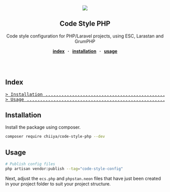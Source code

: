 <br />
<div align="center">
  <p align="center">
    <a href="https://php.net/" target="_blank"><img src="https://img.shields.io/badge/php-%3E%3D%208.1-8892BF.svg"></a>
  </p>

  <strong>
    <h2 align="center">Code Style PHP</h2>
  </strong>

  <p align="center">
    Code style configuration for PHP/Laravel projects, using ESC, Larastan and GrumPHP 
  </p>

  <p align="center">
    <strong>
    <a href="#index">index</a>
    &nbsp; &middot; &nbsp;
    <a href="#installation">installation</a>
    &nbsp; &middot; &nbsp;
    <a href="#usage">usage</a>
    </strong>
  </p>

  <br>
</div>
<br />

## Index

<pre>
<a href="#installation"
>> Installation ..................................................................... </a>
<a href="#usage"
>> Usage ............................................................................ </a>
</pre>

## Installation

Install the package using composer.

```bash
composer require chiiya/code-style-php --dev
```

## Usage

```bash
# Publish config files
php artisan vendor:publish --tag="code-style-config"
```

Next, adjust the `ecs.php` and `phpstan.neon` files that have just been created in your
project folder to suit your project structure.
